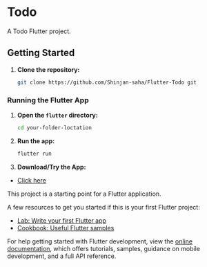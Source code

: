 # Todo

A Todo Flutter project.

## Getting Started

1. **Clone the repository:**
   ```bash
   git clone https://github.com/Shinjan-saha/Flutter-Todo git
   ```

### Running the Flutter App

1. **Open the `flutter` directory:**

   ```bash
   cd your-folder-loctation
   ```

2. **Run the app:**

   ```bash
   flutter run
   ```
2. **Download/Try  the App:**
-  [Click here](https://drive.google.com/file/d/1VyjUfUnLynBHQjDKsgDPeq4AsP_BK1Bm/view?usp=sharing)
   

This project is a starting point for a Flutter application.

A few resources to get you started if this is your first Flutter project:

- [Lab: Write your first Flutter app](https://docs.flutter.dev/get-started/codelab)
- [Cookbook: Useful Flutter samples](https://docs.flutter.dev/cookbook)

For help getting started with Flutter development, view the
[online documentation](https://docs.flutter.dev/), which offers tutorials,
samples, guidance on mobile development, and a full API reference.
